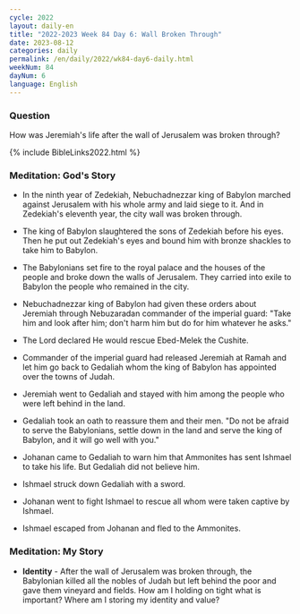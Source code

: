 ```yaml
---
cycle: 2022
layout: daily-en
title: "2022-2023 Week 84 Day 6: Wall Broken Through"
date: 2023-08-12
categories: daily
permalink: /en/daily/2022/wk84-day6-daily.html
weekNum: 84
dayNum: 6
language: English
---
```


### Question     
How was Jeremiah's life after the wall of Jerusalem was broken through?

{% include BibleLinks2022.html %}

### Meditation: God's Story   
+ In the ninth year of Zedekiah, Nebuchadnezzar king of Babylon marched against Jerusalem with his whole army and laid siege to it. And in Zedekiah's eleventh year, the city wall was broken through. 

+ The king of Babylon slaughtered the sons of Zedekiah before his eyes. Then he put out Zedekiah's eyes and bound him with bronze shackles to take him to Babylon. 

+ The Babylonians set fire to the royal palace and the houses of the people and broke down the walls of Jerusalem. They carried into exile to Babylon the people who remained in the city. 

+ Nebuchadnezzar king of Babylon had given these orders about Jeremiah through Nebuzaradan commander of the imperial guard: "Take him and look after him; don't harm him but do for him whatever he asks." 

+ The Lord declared He would rescue Ebed-Melek the Cushite. 

+ Commander of the imperial guard had released Jeremiah at Ramah and let him go back to Gedaliah whom the king of Babylon has appointed over the towns of Judah. 

+ Jeremiah went to Gedaliah and stayed with him among the people who were left behind in the land. 

+ Gedaliah took an oath to reassure them and their men. "Do not be afraid to serve the Babylonians, settle down in the land and serve the king of Babylon, and it will go well with you." 

+ Johanan came to Gedaliah to warn him that Ammonites has sent Ishmael to take his life. But Gedaliah did not believe him. 

+ Ishmael struck down Gedaliah with a sword. 

+ Johanan went to fight Ishmael to rescue all whom were taken captive by Ishmael. 

+ Ishmael escaped from Johanan and fled to the Ammonites. 

### Meditation: My Story   
+ **Identity** - After the wall of Jerusalem was broken through, the Babylonian killed all the nobles of Judah but left behind the poor and gave them vineyard and fields. How am I holding on tight what is important? Where am I storing my identity and value? 
